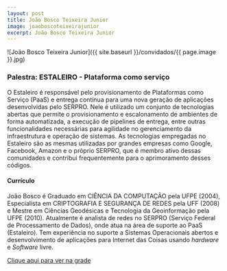 ```yaml
---
layout: post
title: João Bosco Teixeira Junior
image: joaoboscoteixeirajunior
excerpt: João Bosco Teixeira Junior
---
```

![João Bosco Teixeira Junior]({{ site.baseurl }}/convidados/{{ page.image }}.jpg)


### Palestra: ESTALEIRO - Plataforma como serviço

O Estaleiro é responsável pelo provisionamento de Plataformas como Serviço (PaaS) e entrega contínua para uma nova geração de aplicações desenvolvidas pelo SERPRO. Nele é utilizado um conjunto de tecnologias abertas que permite o provisionamento e escalonamento de ambientes de forma automatizada, a execução de pipelines de entrega, entre outras funcionalidades necessárias para agilidade no gerenciamento da infraestrutura e operação de sistemas. As tecnologias empregadas no Estaleiro são as mesmas utilizadas por grandes empresas como Google, Facebook, Amazon e o próprio SERPRO, que é membro ativo dessas comunidades e contribui frequentemente para o aprimoramento desses códigos.

#### Currículo
João Bosco é Graduado em CIÊNCIA DA COMPUTAÇÃO pela UFPE (2004), Especialista em CRIPTOGRAFIA E SEGURANÇA DE REDES pela UFF (2008) e Mestre em Ciências Geodésicas e Tecnologia da Geoinformação pela UFPE (2010). Atualmente é analista de redes no SERPRO (Serviço Federal de Processamento de Dados), onde atua na área de suporte ao PaaS (Estaleiro). Tem experiência no suporte a Sistemas Operacionais abertos e desenvolvimento de aplicações para Internet das Coisas usando *hardware* e *Software* livre.

[Clique aqui para ver na grade](https://ftsl.websiteseguro.com/ftsl9/grade/detail.html?pid=301)
